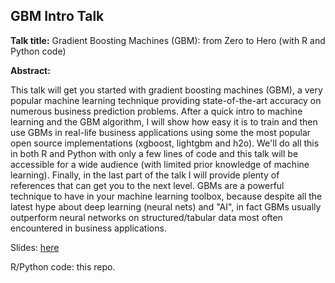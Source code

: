 
## GBM Intro Talk

**Talk title:** Gradient Boosting Machines (GBM): from Zero to Hero (with R and Python code) 

**Abstract:**

This talk will get you started with gradient boosting machines (GBM), a very popular machine learning technique providing state-of-the-art accuracy on numerous business prediction problems. After a quick intro to machine learning and the GBM algorithm, I will show how easy it is to train and then use GBMs in real-life business applications using some the most popular open source implementations (xgboost, lightgbm and h2o). We'll do all this in both R and Python with only a few lines of code and this talk will be accessible for a wide audience (with limited prior knowledge of machine learning). Finally, in the last part of the talk I will provide plenty of references that can get you to the next level. GBMs are a powerful technique to have in your machine learning toolbox, because despite all the latest hype about deep learning (neural nets) and "AI", in fact GBMs usually outperform neural networks on structured/tabular data most often encountered in business applications.

Slides: [here](https://docs.google.com/presentation/d/1WdQajKNeJR5gJs437XUuLksBJPm4rowdzH3i1vEWTHA/edit#slide=id.g58411bbf6a_0_15)

R/Python code: this repo.



